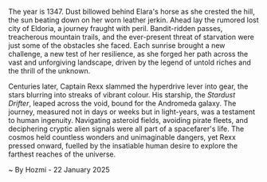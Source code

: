 
The year is 1347.  Dust billowed behind Elara's horse as she crested the hill, the sun beating down on her worn leather jerkin.  Ahead lay the rumored lost city of Eldoria, a journey fraught with peril.  Bandit-ridden passes, treacherous mountain trails, and the ever-present threat of starvation were just some of the obstacles she faced.  Each sunrise brought a new challenge, a new test of her resilience, as she forged her path across the vast and unforgiving landscape, driven by the legend of untold riches and the thrill of the unknown.

Centuries later, Captain Rexx slammed the hyperdrive lever into gear, the stars blurring into streaks of vibrant colour. His starship, the *Stardust Drifter*, leaped across the void, bound for the Andromeda galaxy.  The journey, measured not in days or weeks but in light-years, was a testament to human ingenuity.  Navigating asteroid fields, avoiding pirate fleets, and deciphering cryptic alien signals were all part of a spacefarer's life.  The cosmos held countless wonders and unimaginable dangers, yet Rexx pressed onward, fuelled by the insatiable human desire to explore the farthest reaches of the universe.

~ By Hozmi - 22 January 2025
